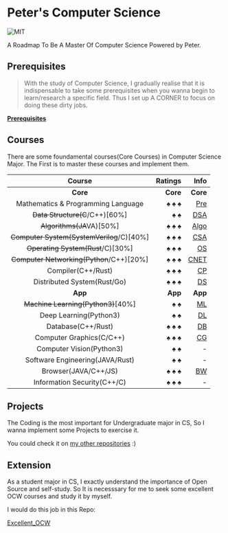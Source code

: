 # Peter's Computer Science

![MIT](https://img.shields.io/badge/License-MIT-red.svg)

 A Roadmap To Be A Master Of Computer Science Powered by Peter.

## Prerequisites

> With the study of Computer Science, I gradually realise that it is indispensable to take some prerequisites when you wanna begin to learn/research a specific field. Thus I set up A CORNER to focus on doing these dirty jobs.

[**Prerequisites**](https://github.com/PeterWrighten/Prerequisites)

## Courses

 There are some foundamental courses(Core Courses) in Computer Science Major. The First is to master these courses and implement them.

|                   Course                   |                    Ratings |                                                     Info |
| :----------------------------------------: | -------------------------: | -------------------------------------------------------: |
|               **Core**               |             **Core** |                                           **Core** |
|     Mathematics & Programming Language     | &spades; &spades; &spades; |       [Pre](https://github.com/PeterWrighten/Prerequisites) |
|      ~~Data Structure(C~~/C++)[60%]      |          &spades; &spades; |                            [DSA](./DataStructure/README.md) |
|         ~~Algorithms(JA~~VA)[50%]         | &spades; &spades; &spades; |         [Algo](https://github.com/PeterWrighten/Algorithms) |
| ~~Computer System(SystemVerilog~~/C)[40%] | &spades; &spades; &spades; |      [CSA](https://github.com/PeterWrighten/ComputerSystem) |
|     ~~Operating System(Rust~~/C)[30%]     | &spades; &spades; &spades; |      [OS](https://github.com/PeterWrighten/OperatingSystem) |
| ~~Computer Networking(Python~~/C++)[20%] | &spades; &spades; &spades; | [CNET](https://github.com/PeterWrighten/ComputerNetworking) |
|             Compiler(C++/Rust)             | &spades; &spades; &spades; |             [CP](https://github.com/PeterWrighten/Compiler) |
|Distributed System(Rust/Go)| &spades; &spades; &spades; |[DS](https://github.com/PeterWrighten/DistributedSystem)|
|               **App**               |              **App** |                                            **App** |
|    ~~Machine Learning(Python3)~~[40%]    |          &spades; &spades; |      [ML](https://github.com/PeterWrighten/MachineLearning) |
|           Deep Learning(Python3)           |          &spades; &spades; |         [DL](https://github.com/PeterWrighten/DeepLearning) |
|             Database(C++/Rust)             | &spades; &spades; &spades; |             [DB](https://github.com/PeterWrighten/Database) |
|          Computer Graphics(C/C++)          | &spades; &spades; &spades; |    [CG](https://github.com/PeterWrighten/Computer_Graphics) |
|          Computer Vision(Python3)          |          &spades; &spades; |                                                        - |
|      Software Engineering(JAVA/Rust)      |          &spades; &spades; |                                                        - |
|            Browser(JAVA/C++/JS)            | &spades; &spades; &spades; | [BW](https://github.com/PeterWrighten/Peters_BrowserEngine) |
|        Information Security(C++/C)        | &spades; &spades; &spades; |                                                        - |


## Projects

 The Coding is the most important for Undergraduate major in CS, So I wanna implement some Projects to exercise it.

You could check it on [my other repositories](https://github.com/PeterWrighten?tab=repositories) :)

## Extension

 As a student major in CS, I exactly understand the importance of Open Source and self-study.
 So It is necesssary for me to seek some excellent OCW courses and study it by myself.

 I would do this job in this Repo:

 [Excellent_OCW](https://github.com/PeterWrighten/Excellent_OCW)
